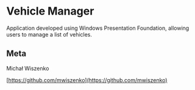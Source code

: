 # Vehicle Manager

Application developed using Windows Presentation Foundation, allowing users to manage a list of vehicles.

## Meta

Michał Wiszenko

[https://github.com/mwiszenko](https://github.com/mwiszenko)

